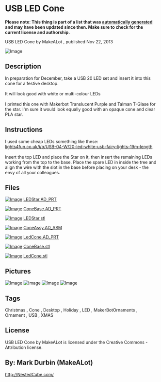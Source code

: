 USB LED Cone
===============
**Please note: This thing is part of a list that was [automatically generated](https://github.com/carlosgs/export-things) and may have been updated since then. Make sure to check for the current license and authorship.**  

USB LED Cone  by MakeALot , published Nov 22, 2013

![Image](img/LEDCone_display_large.jpg)

Description
--------
In preparation for December, take a USB 20 LED set and insert it into this cone for a festive desktop.  <br />
<br />
It will look good with white or multi-colour LEDs  <br />
<br />
I printed this one with Makerbot Translucent Purple and Talman T-Glase for the star.  I'm sure it would look equally good with an opaque cone and clear PLA star.

Instructions
--------
I used some cheap LEDs something like these:  <br />
<a href="http://www.lights4fun.co.uk/i/q/USB-04-W/20-led-white-usb-fairy-lights-19m-length" target="_blank" rel="nofollow">lights4fun.co.uk/i/q/USB-04-W/20-led-white-usb-fairy-lights-19m-length</a> <br />
<br />
Insert the top LED and place the Star on it, then insert the remaining LEDs working from the top to the base.  Place the spare LED in inside the tree and align the wire with the slot in the base before placing on your desk - the envy of all your colleagues.

Files
--------
[![Image](img/Gears_preview_tinycard.jpg)](LEDStar.AD_PRT)
 [ LEDStar.AD_PRT](LEDStar.AD_PRT)  

[![Image](img/Gears_preview_tinycard.jpg)](ConeBase.AD_PRT)
 [ ConeBase.AD_PRT](ConeBase.AD_PRT)  

[![Image](img/LEDStar_preview_tinycard.jpg)](LEDStar.stl)
 [ LEDStar.stl](LEDStar.stl)  

[![Image](img/Gears_preview_tinycard.jpg)](ConeAssy.AD_ASM)
 [ ConeAssy.AD_ASM](ConeAssy.AD_ASM)  

[![Image](img/Gears_preview_tinycard.jpg)](LedCone.AD_PRT)
 [ LedCone.AD_PRT](LedCone.AD_PRT)  

[![Image](img/ConeBase_preview_tinycard.jpg)](ConeBase.stl)
 [ ConeBase.stl](ConeBase.stl)  

[![Image](img/LedCone_preview_tinycard.jpg)](LedCone.stl)
 [ LedCone.stl](LedCone.stl)  



Pictures
--------
![Image](img/LedCone_display_large.jpg)
![Image](img/ConeBase_display_large.jpg)
![Image](img/LEDStar_display_large.jpg)
![Image](img/LEDCone_009_display_large.jpg)


Tags
--------
Christmas , Cone , Desktop , Holiday , LED , MakerBotOrnaments , Ornament , USB , XMAS  

  

License
--------
USB LED Cone by MakeALot is licensed under the Creative Commons - Attribution license.  



By: Mark Durbin (MakeALot)
--------
<http://NestedCube.com/>
